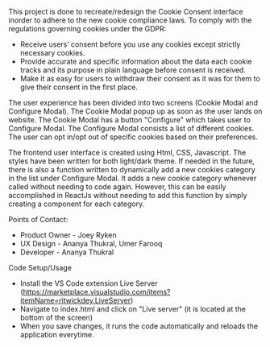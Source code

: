 This project is done to recreate/redesign the Cookie Consent interface inorder to adhere to the new cookie compliance laws. To comply with the regulations governing cookies under the GDPR:

- Receive users’ consent before you use any cookies except strictly necessary cookies.
- Provide accurate and specific information about the data each cookie tracks and its purpose in plain language before consent is received.
- Make it as easy for users to withdraw their consent as it was for them to give their consent in the first place.

The user experience has been divided into two screens (Cookie Modal and Configure Modal). The Cookie Modal popup up as soon as the user lands on website. The Cookie Modal has a button "Configure" which takes user to Configure Modal. The Configure Modal consists a list of different cookies. The user can opt in/opt out of specific cookies based on their preferences.

The frontend user interface is created using Html, CSS, Javascript. The styles have been written for both light/dark theme. If needed in the future, there is also a function written to dynamically add a new cookies category in the list under Configure Modal. It adds a new cookie category whenever called without needing to code again. However, this can be easily accomplished in ReactJs without needing to add this function by simply creating a component for each category.

Points of Contact:
- Product Owner - Joey Ryken
- UX Design - Ananya Thukral, Umer Farooq
- Developer - Ananya Thukral

Code Setup/Usage

- Install the VS Code extension Live Server (https://marketplace.visualstudio.com/items?itemName=ritwickdey.LiveServer)
- Navigate to index.html and click on "Live server" (it is located at the bottom of the screen)
- When you save changes, it runs the code automatically and reloads the application everytime.
